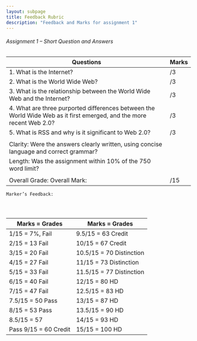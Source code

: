 ```yaml
---
layout: subpage
title: Feedback Rubric
description: "Feedback and Marks for assignment 1"
---
```


###### Assignment 1 – Short Question and Answers

Questions                                                                  | Marks           
-------------------------------------------------------------------------- | ----------------
1. What is the Internet?                                                   |     /3    
2. What is the World Wide Web?                                             |     /3
3. What is the relationship between the World Wide Web and the Internet?   |     /3
4. What are three purported differences between the World Wide Web as it first emerged, and the more recent Web 2.0? |    /3
5. What is RSS and why is it significant to Web 2.0?                       |     /3
                                                                           |                           
Clarity: Were the answers clearly written, using concise language and correct grammar?   | 
Length: Was the assignment within 10% of the 750 word limit?                             |    
                                         |            
Overall Grade:                           Overall Mark:                     |     /15 


```
Marker’s Feedback:




```


Marks = Grades         |  Marks = Grades  
---------------------- | -----------------
1/15 = 7%, Fail        | 9.5/15 = 63 Credit 
2/15 = 13 Fail         | 10/15 = 67 Credit
3/15 = 20 Fail         | 10.5/15 = 70 Distinction
4/15 = 27 Fail         | 11/15 = 73 Distinction
5/15 = 33 Fail         | 11.5/15 = 77 Distinction
6/15 = 40 Fail         | 12/15 = 80 HD
7/15 = 47 Fail         | 12.5/15 = 83 HD
7.5/15 = 50 Pass       | 13/15 = 87 HD
8/15 = 53 Pass         | 13.5/15 = 90 HD
8.5/15 = 57            | 14/15 = 93 HD
Pass 9/15 = 60 Credit  | 15/15 = 100 HD





 
 
 
 

 
 
 
 
